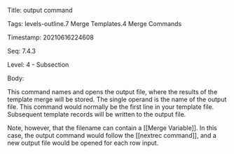 Title:  output command

Tags:   levels-outline.7 Merge Templates.4 Merge Commands

Timestamp: 20210616224608

Seq:    7.4.3

Level:  4 - Subsection

Body: 

This command names and opens the output file, where the results of the template merge will be stored. The single operand is the name of the output file. This command would normally be the first line in your template file. Subsequent template records will be written to the output file.

Note, however, that the filename can contain a [[Merge Variable]]. In this case, the output command would follow the [[nextrec command]], and a new output file would be opened for each row input.

